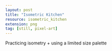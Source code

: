 ```yaml
---
layout: post
title: "Isometric Kitchen"
resource: isometric_kitchen
extension: png
tag: [still, pixel-art]
---
```


Practicing isometry + using a limited size palette